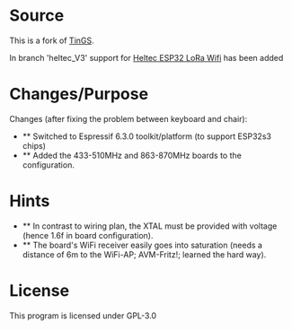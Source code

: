 # Source

This is a fork of [TinGS](https://github.com/G4lile0/tinyGS).

In branch 'heltec_V3' support for [Heltec ESP32 LoRa Wifi](https://heltec.org/project/wifi-lora-32-v3/) has been added

# Changes/Purpose

Changes (after fixing the problem between keyboard and chair):
- ** Switched to Espressif 6.3.0 toolkit/platform (to support ESP32s3 chips)
- ** Added the 433-510MHz and 863-870MHz boards to the configuration.

# Hints

- ** In contrast to wiring plan, the XTAL must be provided with voltage (hence 1.6f in board configuration).
- ** The board's WiFi receiver easily goes into saturation (needs a distance of 6m to the WiFi-AP; AVM-Fritz!; learned the hard way).

# License

This program is licensed under GPL-3.0
